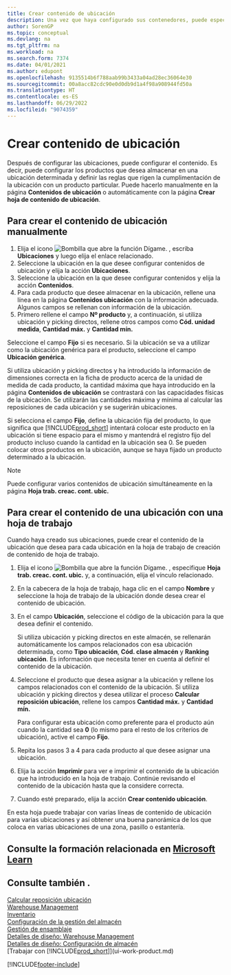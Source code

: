 ```yaml
---
title: Crear contenido de ubicación
description: Una vez que haya configurado sus contenedores, puede especificar los productos que desea almacenar en ellos y configurar reglas que controlen la frecuencia con la que se rellenan los contenedores.
author: SorenGP
ms.topic: conceptual
ms.devlang: na
ms.tgt_pltfrm: na
ms.workload: na
ms.search.form: 7374
ms.date: 04/01/2021
ms.author: edupont
ms.openlocfilehash: 9135514b6f788aab99b3433a04ad28ec36064e30
ms.sourcegitcommit: 00a8acc82cdc90e0d0db9d1a4f98a908944fd50a
ms.translationtype: HT
ms.contentlocale: es-ES
ms.lasthandoff: 06/29/2022
ms.locfileid: "9074359"
---
```

# <a name="create-bin-contents"></a>Crear contenido de ubicación

Después de configurar las ubicaciones, puede configurar el contenido. Es decir, puede configurar los productos que desea almacenar en una ubicación determinada y definir las reglas que rigen la cumplimentación de la ubicación con un producto particular. Puede hacerlo manualmente en la página **Contenidos de ubicación** o automáticamente con la página **Crear hoja de contenido de ubicación**.

## <a name="to-create-bin-content-manually"></a>Para crear el contenido de ubicación manualmente

1. Elija el icono ![Bombilla que abre la función Dígame.](media/ui-search/search_small.png "Dígame qué desea hacer") , escriba **Ubicaciones** y luego elija el enlace relacionado.  
2. Seleccione la ubicación en la que desee configurar contenidos de ubicación y elija la acción **Ubicaciones**.  
3. Seleccione la ubicación en la que desee configurar contenidos y elija la acción **Contenidos**.  
4. Para cada producto que desee almacenar en la ubicación, rellene una línea en la página **Contenidos ubicación** con la información adecuada. Algunos campos se rellenan con información de la ubicación.  
5. Primero rellene el campo **Nº producto** y, a continuación, si utiliza ubicación y picking directos, rellene otros campos como **Cód. unidad medida**, **Cantidad máx.** y **Cantidad mín.**  

Seleccione el campo **Fijo** si es necesario. Si la ubicación se va a utilizar como la ubicación genérica para el producto, seleccione el campo **Ubicación genérica**.  

Si utiliza ubicación y picking directos y ha introducido la información de dimensiones correcta en la ficha de producto acerca de la unidad de medida de cada producto, la cantidad máxima que haya introducido en la página **Contenidos de ubicación** se contrastará con las capacidades físicas de la ubicación. Se utilizarán las cantidades máxima y mínima al calcular las reposiciones de cada ubicación y se sugerirán ubicaciones.  

Si selecciona el campo **Fijo**, define la ubicación fija del producto, lo que significa que [!INCLUDE[prod_short](includes/prod_short.md)] intentará colocar este producto en la ubicación si tiene espacio para el mismo y mantendrá el registro fijo del producto incluso cuando la cantidad en la ubicación sea 0. Se pueden colocar otros productos en la ubicación, aunque se haya fijado un producto determinado a la ubicación.  

> [!NOTE]  
> Puede configurar varios contenidos de ubicación simultáneamente en la página **Hoja trab. creac. cont. ubic.**  

## <a name="to-create-bin-content-with-a-worksheet"></a>Para crear el contenido de una ubicación con una hoja de trabajo

Cuando haya creado sus ubicaciones, puede crear el contenido de la ubicación que desea para cada ubicación en la hoja de trabajo de creación de contenido de hoja de trabajo.

1. Elija el icono ![Bombilla que abre la función Dígame.](media/ui-search/search_small.png "Dígame qué desea hacer") , especifique **Hoja trab. creac. cont. ubic.** y, a continuación, elija el vínculo relacionado.  
2. En la cabecera de la hoja de trabajo, haga clic en el campo **Nombre** y seleccione la hoja de trabajo de la ubicación donde desea crear el contenido de ubicación.  
3. En el campo **Ubicación**, seleccione el código de la ubicación para la que desea definir el contenido.  

    Si utiliza ubicación y picking directos en este almacén, se rellenarán automáticamente los campos relacionados con esa ubicación determinada, como **Tipo ubicación**, **Cód. clase almacén** y **Ranking ubicación**. Es información que necesita tener en cuenta al definir el contenido de la ubicación.  
4. Seleccione el producto que desea asignar a la ubicación y rellene los campos relacionados con el contenido de la ubicación. Si utiliza ubicación y picking directos y desea utilizar el proceso **Calcular reposición ubicación**, rellene los campos **Cantidad máx.** y **Cantidad mín.**  

    Para configurar esta ubicación como preferente para el producto aún cuando la cantidad sea **0** (lo mismo para el resto de los criterios de ubicación), active el campo **Fijo**.  
5. Repita los pasos 3 a 4 para cada producto al que desee asignar una ubicación.  
6. Elija la acción **Imprimir** para ver e imprimir el contenido de la ubicación que ha introducido en la hoja de trabajo. Continúe revisando el contenido de la ubicación hasta que la considere correcta.  
7. Cuando esté preparado, elija la acción **Crear contenido ubicación**.  

En esta hoja puede trabajar con varias líneas de contenido de ubicación para varias ubicaciones y así obtener una buena panorámica de los que coloca en varias ubicaciones de una zona, pasillo o estantería.  

## <a name="see-related-training-at-microsoft-learn"></a>Consulte la formación relacionada en [Microsoft Learn](/learn/modules/set-up-zones-bins/)

## <a name="see-also"></a>Consulte también .

[Calcular reposición ubicación](warehouse-how-to-calculate-bin-replenishment.md)  
[Warehouse Management](warehouse-manage-warehouse.md)  
[Inventario](inventory-manage-inventory.md)  
[Configuración de la gestión del almacén](warehouse-setup-warehouse.md)  
[Gestión de ensamblaje](assembly-assemble-items.md)  
[Detalles de diseño: Warehouse Management](design-details-warehouse-management.md)  
[Detalles de diseño: Configuración de almacén](design-details-warehouse-setup.md)  
[Trabajar con [!INCLUDE[prod_short](includes/prod_short.md)]](ui-work-product.md)


[!INCLUDE[footer-include](includes/footer-banner.md)]